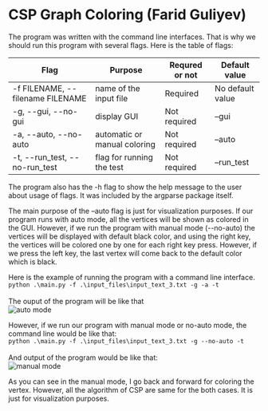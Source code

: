 # CSP Graph Coloring (Farid Guliyev)

The program was written with the command line interfaces. That is why we should run this program with several flags. Here is the table of flags:

| Flag  | Purpose | Requred or not | Default value |
| ------------- | ------------- | ------------- | ------------- |
| -f FILENAME, --filename FILENAME  | name of the input file  | Required  | No default value  |
| -g, --gui, --no-gui  | display GUI  | Not required | –gui |
| -a, --auto, --no-auto | automatic or manual coloring | Not required | –auto | 
| -t, --run_test, --no-run_test | flag for running the test | Not required | –run_test | 

The program also has the -h flag to show the help message to the user about usage of flags. It was included by the argparse package itself.

The main purpose of the –auto flag is just for visualization purposes. If our program runs with auto mode, all the vertices will be shown as colored in the GUI. However, if we run the program with manual mode (--no-auto) the vertices will be displayed with default black color, and using the right key, the vertices will be colored one by one for each right key press. However, if we press the left key, the last vertex will come back to the default color which is black.

Here is the example of running the program with a command line interface. <br>
``` python .\main.py -f .\input_files\input_text_3.txt -g -a -t ``` <br> <br>
The ouput of the program will be like that <br>
![auto mode](https://user-images.githubusercontent.com/56725845/226175771-d3996de6-eafb-4321-bf43-30c9cae23fe7.gif)

However, if we run our program with manual mode or no-auto mode, the command line would be like that: <br>
``` python .\main.py -f .\input_files\input_text_3.txt -g --no-auto -t ``` <br> <br>
And output of the program would be like that: <br>
![manual mode](https://user-images.githubusercontent.com/56725845/226175828-109cf5eb-9ef1-4aec-9dd2-9796d73bfd37.gif)

As you can see in the manual mode, I go back and forward for coloring the vertex. However, all the algorithm of CSP are same for the both cases. It is just for visualization purposes.

